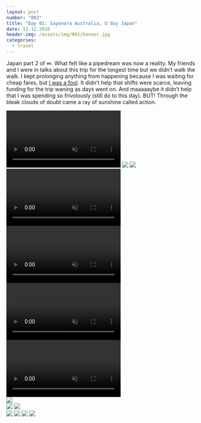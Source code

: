 ```yaml
---
layout: post
number: "002"
title: "Day 01: Sayonara Australia, G'day Japan"
date: 13.12.2016
header-img: /assets/img/001/banner.jpg
categories:
  - travel
---
```


Japan part 2 of ∞. What felt like a pipedream was now a reality. My friends and I were in talks about this trip for the longest time but we didn’t walk the walk. I kept prolonging anything from happening because I was waiting for cheap fares, but <a href="https://youtu.be/GsebMOWQiYM?t=29s">I was a fool</a>. It didn’t help that shifts were scarce, leaving funding for the trip waning as days went on. And maaaaaybe it didn’t help that I was spending so frivolously (still do to this day). BUT! Through the bleak clouds of doubt came a ray of sunshine called action. 

<video autoplay muted playsinline>
<source src="{{ baseurl }}/assets/img/P001/00.webm"/>
</video>
<img src="{{ baseurl }}/assets/img/P001/01.gif"/>
<img src="{{ baseurl }}/assets/img/P001/02.gif"/>
<div class="row">
	<video autoplay muted playsinline class="left">
		<source src="{{ baseurl }}/assets/img/P001/03A.webm"/>
	</video>
	<video autoplay muted playsinline class="right">
		<source src="{{ baseurl }}/assets/img/P001/03C.webm"/>
	</video>
</div>
<div class="row">
	<video autoplay muted playsinline class="left">
		<img src="{{ baseurl }}/assets/img/P001/03V.webm"/>
	</video>
	<video autoplay muted playsinline class="right">
		<img src="{{ baseurl }}/assets/img/P001/03W.webm"/>
	</video>
</div>
<img src="{{ baseurl }}/assets/img/P001/04.webm"/>
<div class="row">
	<img class="left" src="{{ baseurl }}/assets/img/P001/05A.jpg"/>
	<img class="right" src="{{ baseurl }}/assets/img/P001/05B.jpg"/>
</div>
<img src="{{ baseurl }}/assets/img/P001/06.jpg"/>
<img src="{{ baseurl }}/assets/img/P001/07.jpg"/>
<img src="{{ baseurl }}/assets/img/P001/08.jpg"/>
<img src="{{ baseurl }}/assets/img/P001/09.jpg"/>